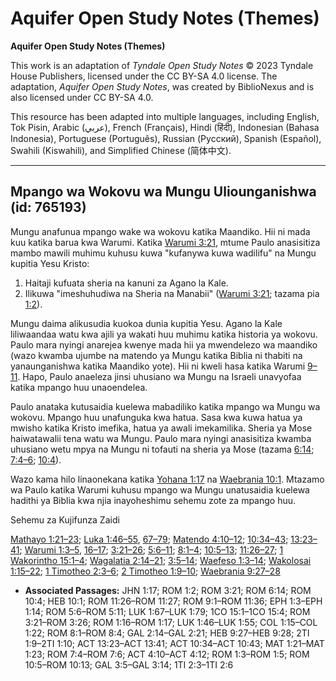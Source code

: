 # Aquifer Open Study Notes (Themes)

**Aquifer Open Study Notes (Themes)**

This work is an adaptation of *Tyndale Open Study Notes* © 2023 Tyndale House Publishers, licensed under the CC BY\-SA 4\.0 license. The adaptation, *Aquifer Open Study Notes*, was created by BiblioNexus and is also licensed under CC BY\-SA 4\.0\.

This resource has been adapted into multiple languages, including English, Tok Pisin, Arabic (عربي), French (Français), Hindi (हिंदी), Indonesian (Bahasa Indonesia), Portuguese (Português), Russian (Русский), Spanish (Español), Swahili (Kiswahili), and Simplified Chinese (简体中文).



--------------------------------

## Mpango wa Wokovu wa Mungu Uliounganishwa (id: 765193)

Mungu anafunua mpango wake wa wokovu katika Maandiko. Hii ni mada kuu katika barua kwa Warumi. Katika [Warumi 3:21](https://ref.ly/Rom3:21), mtume Paulo anasisitiza mambo mawili muhimu kuhusu kuwa "kufanywa kuwa wadilifu" na Mungu kupitia Yesu Kristo:

1. Haitaji kufuata sheria na kanuni za Agano la Kale.
2. Ilikuwa "imeshuhudiwa na Sheria na Manabii" ([Warumi 3:21](https://ref.ly/Rom3:21); tazama pia [1:2](https://ref.ly/Rom1:2)).

Mungu daima alikusudia kuokoa dunia kupitia Yesu. Agano la Kale liliwaandaa watu kwa ajili ya wakati huu muhimu katika historia ya wokovu. Paulo mara nyingi anarejea kwenye mada hii ya mwendelezo wa maandiko (wazo kwamba ujumbe na matendo ya Mungu katika Biblia ni thabiti na yanaunganishwa katika Maandiko yote). Hii ni kweli hasa katika Warumi [9–11](https://ref.ly/Rom9:1-Rom11:36). Hapo, Paulo anaeleza jinsi uhusiano wa Mungu na Israeli unavyofaa katika mpango huu unaoendelea.

Paulo anataka kutusaidia kuelewa mabadiliko katika mpango wa Mungu wa wokovu. Mpango huu unafunguka kwa hatua. Sasa kwa kuwa hatua ya mwisho katika Kristo imefika, hatua ya awali imekamilika. Sheria ya Mose haiwatawalii tena watu wa Mungu. Paulo mara nyingi anasisitiza kwamba uhusiano wetu mpya na Mungu ni tofauti na sheria ya Mose (tazama [6:14](https://ref.ly/Rom6:14); [7:4–6](https://ref.ly/Rom7:4-Rom7:6); [10:4](https://ref.ly/Rom10:4)).

Wazo kama hilo linaonekana katika [Yohana 1:17](https://ref.ly/John1:17) na [Waebrania 10:1](https://ref.ly/Heb10:1). Mtazamo wa Paulo katika Warumi kuhusu mpango wa Mungu unatusaidia kuelewa hadithi ya Biblia kwa njia inayoheshimu sehemu zote za mpango huu.

Sehemu za Kujifunza Zaidi

[Mathayo 1:21–23](https://ref.ly/Matt1:21-Matt1:23); [Luka 1:46–55](https://ref.ly/Luke1:46-Luke1:55), [67–79](https://ref.ly/Luke1:67-Luke1:79); [Matendo 4:10–12](https://ref.ly/Acts4:10-Acts4:12); [10:34–43](https://ref.ly/Acts10:34-Acts10:43); [13:23–41](https://ref.ly/Acts13:23-Acts13:41); [Warumi 1:3–5](https://ref.ly/Rom1:3-Rom1:5), [16–17](https://ref.ly/Rom1:16-Rom1:17); [3:21–26](https://ref.ly/Rom3:21-Rom3:26); [5:6–11](https://ref.ly/Rom5:6-Rom5:11); [8:1–4](https://ref.ly/Rom8:1-Rom8:4); [10:5–13](https://ref.ly/Rom10:5-Rom10:13); [11:26–27](https://ref.ly/Rom11:26-Rom11:27); [1 Wakorintho 15:1–4](https://ref.ly/1Cor15:1-1Cor15:4); [Wagalatia 2:14–21](https://ref.ly/Gal2:14-Gal2:21); [3:5–14](https://ref.ly/Gal3:5-Gal3:14); [Waefeso 1:3–14](https://ref.ly/Eph1:3-Eph1:14); [Wakolosai 1:15–22](https://ref.ly/Col1:15-Col1:22); [1 Timotheo 2:3–6](https://ref.ly/1Tim2:3-1Tim2:6); [2 Timotheo 1:9–10](https://ref.ly/2Tim1:9-2Tim1:10); [Waebrania 9:27–28](https://ref.ly/Heb9:27-Heb9:28)

* **Associated Passages:** JHN 1:17; ROM 1:2; ROM 3:21; ROM 6:14; ROM 10:4; HEB 10:1; ROM 11:26–ROM 11:27; ROM 9:1–ROM 11:36; EPH 1:3–EPH 1:14; ROM 5:6–ROM 5:11; LUK 1:67–LUK 1:79; 1CO 15:1–1CO 15:4; ROM 3:21–ROM 3:26; ROM 1:16–ROM 1:17; LUK 1:46–LUK 1:55; COL 1:15–COL 1:22; ROM 8:1–ROM 8:4; GAL 2:14–GAL 2:21; HEB 9:27–HEB 9:28; 2TI 1:9–2TI 1:10; ACT 13:23–ACT 13:41; ACT 10:34–ACT 10:43; MAT 1:21–MAT 1:23; ROM 7:4–ROM 7:6; ACT 4:10–ACT 4:12; ROM 1:3–ROM 1:5; ROM 10:5–ROM 10:13; GAL 3:5–GAL 3:14; 1TI 2:3–1TI 2:6

